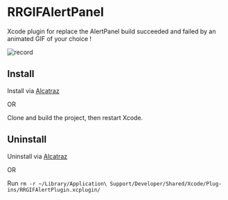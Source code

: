 # RRGIFAlertPanel
Xcode plugin for replace the AlertPanel build succeeded and failed by an animated GIF of your choice !

![record](https://cloud.githubusercontent.com/assets/3276768/14404359/077ac0ea-fea6-11e5-890f-9ea5a1b5b677.gif)

## Install

Install via [Alcatraz](http://alcatraz.io/)

OR

Clone and build the project, then restart Xcode.

## Uninstall

Uninstall via [Alcatraz](http://alcatraz.io/)

OR

Run `rm -r ~/Library/Application\ Support/Developer/Shared/Xcode/Plug-ins/RRGIFAlertPlugin.xcplugin/`
